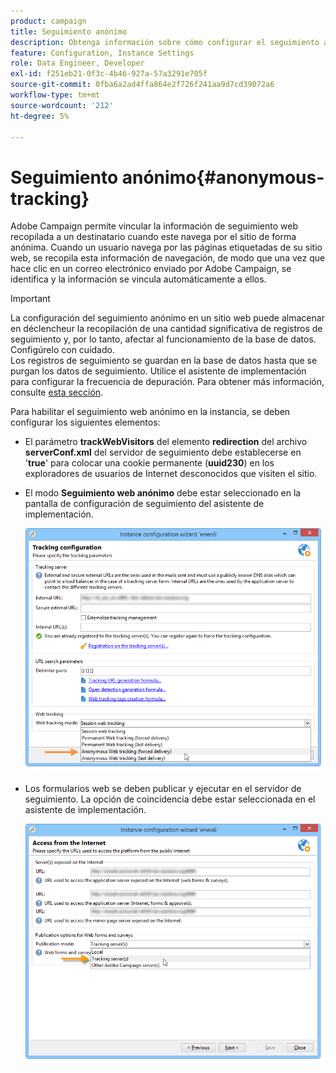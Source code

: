 ```yaml
---
product: campaign
title: Seguimiento anónimo
description: Obtenga información sobre cómo configurar el seguimiento anónimo
feature: Configuration, Instance Settings
role: Data Engineer, Developer
exl-id: f251eb21-0f3c-4b46-927a-57a3291e705f
source-git-commit: 0fba6a2ad4ffa864e2f726f241aa9d7cd39072a6
workflow-type: tm+mt
source-wordcount: '212'
ht-degree: 5%

---
```


# Seguimiento anónimo{#anonymous-tracking}

Adobe Campaign permite vincular la información de seguimiento web recopilada a un destinatario cuando este navega por el sitio de forma anónima. Cuando un usuario navega por las páginas etiquetadas de su sitio web, se recopila esta información de navegación, de modo que una vez que hace clic en un correo electrónico enviado por Adobe Campaign, se identifica y la información se vincula automáticamente a ellos.

>[!IMPORTANT]
>
>La configuración del seguimiento anónimo en un sitio web puede almacenar en déclencheur la recopilación de una cantidad significativa de registros de seguimiento y, por lo tanto, afectar al funcionamiento de la base de datos. Configúrelo con cuidado.\
>Los registros de seguimiento se guardan en la base de datos hasta que se purgan los datos de seguimiento. Utilice el asistente de implementación para configurar la frecuencia de depuración. Para obtener más información, consulte [esta sección](../../installation/using/deploying-an-instance.md#purging-data).

Para habilitar el seguimiento web anónimo en la instancia, se deben configurar los siguientes elementos:

* El parámetro **trackWebVisitors** del elemento **redirection** del archivo **serverConf.xml** del servidor de seguimiento debe establecerse en &#39;**true**&#39; para colocar una cookie permanente (**uuid230**) en los exploradores de usuarios de Internet desconocidos que visiten el sitio.
* El modo **Seguimiento web anónimo** debe estar seleccionado en la pantalla de configuración de seguimiento del asistente de implementación.

  ![](assets/webtracking_anonymous_set.png)

* Los formularios web se deben publicar y ejecutar en el servidor de seguimiento. La opción de coincidencia debe estar seleccionada en el asistente de implementación.

  ![](assets/webtracking_publication_set_for_webapps.png)
